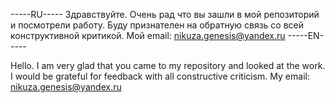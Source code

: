 -----RU-----
Здравствуйте. Очень рад что вы зашли в мой репозиторий и посмотрели работу. Буду признателен на обратную связь со всей конструктивной критикой.
Мой email: nikuza.genesis@yandex.ru
-----EN-----

Hello. I am very glad that you came to my repository and looked at the work. I would be grateful for feedback with all constructive criticism.
My email: nikuza.genesis@yandex.ru 